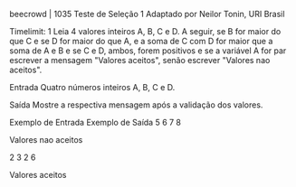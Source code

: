 beecrowd | 1035
Teste de Seleção 1
Adaptado por Neilor Tonin, URI  Brasil

Timelimit: 1
Leia 4 valores inteiros A, B, C e D. A seguir, se B for maior do que C e se D for maior do que A, e a soma de C com D for maior que a soma de A e B e se C e D, ambos, forem positivos e se a variável A for par escrever a mensagem "Valores aceitos", senão escrever "Valores nao aceitos".

Entrada
Quatro números inteiros A, B, C e D.

Saída
Mostre a respectiva mensagem após a validação dos valores.

Exemplo de Entrada	Exemplo de Saída
5 6 7 8

Valores nao aceitos

2 3 2 6

Valores aceitos
